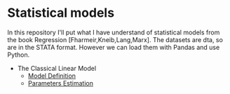 # Statistical models
In this repository I'll put what I have understand of statistical models from the book Regression [Fharmeir,Kneib,Lang,Marx].
The datasets are dta, so are in the STATA format. However we can load them with Pandas and use Python.

- The Classical Linear Model
    - [Model Definition](/Classical-Linear-Model/Model-Definition.ipynb)
    - [Parameters Estimation](/Classical-Linear-Model/Parameters-Estimation.ipynb)


